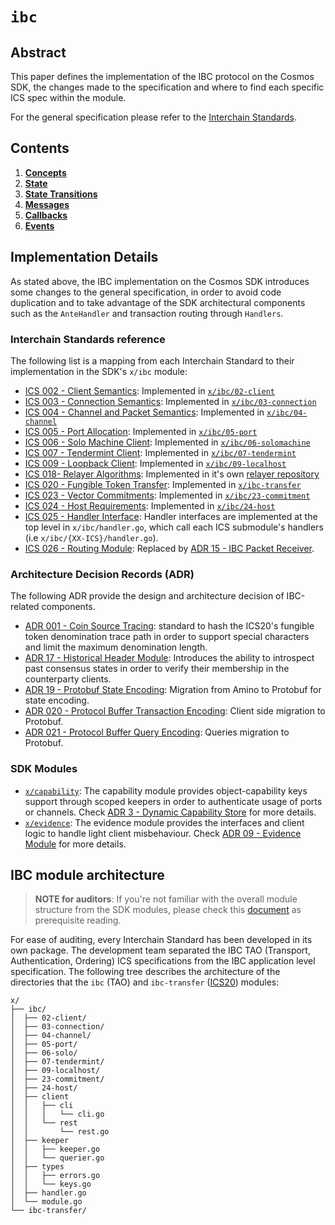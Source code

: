 <!--
order: 0
title: IBC Overview
parent:
  title: "ibc"
-->

# `ibc`

## Abstract

This paper defines the implementation of the IBC protocol on the Cosmos SDK, the
changes made to the specification and where to find each specific ICS spec within
the module.

For the general specification please refer to the [Interchain Standards](https://github.com/cosmos/ics).

## Contents

1. **[Concepts](01_concepts.md)**
2. **[State](02_state.md)**
3. **[State Transitions](03_state_transitions.md)**
4. **[Messages](04_messages.md)**
5. **[Callbacks](05_callbacks.md)**
6. **[Events](06_events.md)**

## Implementation Details

As stated above, the IBC implementation on the Cosmos SDK introduces some changes
to the general specification, in order to avoid code duplication and to take
advantage of the SDK architectural components such as the `AnteHandler` and
transaction routing through `Handlers`.

### Interchain Standards reference

The following list is a mapping from each Interchain Standard to their implementation
in the SDK's `x/ibc` module:

* [ICS 002 - Client Semantics](https://github.com/cosmos/ics/tree/master/spec/ics-002-client-semantics): Implemented in [`x/ibc/02-client`](https://github.com/cosmos/x/ibc/02-client)
* [ICS 003 - Connection Semantics](https://github.com/cosmos/ics/blob/master/spec/ics-003-connection-semantics): Implemented in [`x/ibc/03-connection`](https://github.com/cosmos/x/ibc/03-connection)
* [ICS 004 - Channel and Packet Semantics](https://github.com/cosmos/ics/blob/master/spec/ics-004-channel-and-packet-semantics): Implemented in [`x/ibc/04-channel`](https://github.com/cosmos/x/ibc/04-channel)
* [ICS 005 - Port Allocation](https://github.com/cosmos/ics/blob/master/spec/ics-005-port-allocation): Implemented in [`x/ibc/05-port`](https://github.com/cosmos/x/ibc/05-port)
* [ICS 006 - Solo Machine Client](https://github.com/cosmos/ics/blob/master/spec/ics-006-solo-machine-client): Implemented in [`x/ibc/06-solomachine`](https://github.com/cosmos/x/ibc/06-solomachine)
* [ICS 007 - Tendermint Client](https://github.com/cosmos/ics/blob/master/spec/ics-007-tendermint-client): Implemented in [`x/ibc/07-tendermint`](https://github.com/cosmos/x/ibc/07-tendermint)
* [ICS 009 - Loopback Client](https://github.com/cosmos/ics/blob/master/spec/ics-009-loopback-client):  Implemented in [`x/ibc/09-localhost`](https://github.com/cosmos/x/ibc/09-localhost)
* [ICS 018- Relayer Algorithms](https://github.com/cosmos/ics/tree/master/spec/ics-018-relayer-algorithms): Implemented in it's own [relayer repository](https://github.com/cosmos/relayer)
* [ICS 020 - Fungible Token Transfer](https://github.com/cosmos/ics/tree/master/spec/ics-020-fungible-token-transfer): Implemented in [`x/ibc-transfer`](https://github.com/cosmos/x/ibc-transfer)
* [ICS 023 - Vector Commitments](https://github.com/cosmos/ics/tree/master/spec/ics-023-vector-commitments): Implemented in [`x/ibc/23-commitment`](https://github.com/cosmos/x/ibc/23-commitment)
* [ICS 024 - Host Requirements](https://github.com/cosmos/ics/tree/master/spec/ics-024-host-requirements): Implemented in [`x/ibc/24-host`](https://github.com/cosmos/x/ibc/24-host)
* [ICS 025 - Handler Interface](https://github.com/cosmos/ics/tree/master/spec/ics-025-handler-interface): Handler interfaces are implemented at the top level in `x/ibc/handler.go`,
which call each ICS submodule's handlers (i.e `x/ibc/{XX-ICS}/handler.go`).
* [ICS 026 - Routing Module](https://github.com/cosmos/ics/blob/master/spec/ics-026-routing-module): Replaced by [ADR 15 - IBC Packet Receiver](../../../docs/architecture/adr-015-ibc-packet-receiver.md).

### Architecture Decision Records (ADR)

The following ADR provide the design and architecture decision of IBC-related components.

* [ADR 001 - Coin Source Tracing](../../../docs/architecture/adr-001-coin-source-tracing.md): standard to hash the ICS20's fungible token
denomination trace path in order to support special characters and limit the maximum denomination length.
* [ADR 17 - Historical Header Module](../../../docs/architecture/adr-017-historical-header-module.md): Introduces the ability to introspect past
consensus states in order to verify their membership in the counterparty clients.
* [ADR 19 - Protobuf State Encoding](../../../docs/architecture/adr-019-protobuf-state-encoding.md): Migration from Amino to Protobuf for state encoding.
* [ADR 020 - Protocol Buffer Transaction Encoding](./../../docs/architecture/adr-020-protobuf-transaction-encoding.md): Client side migration to Protobuf.
* [ADR 021 - Protocol Buffer Query Encoding](./../../docs/architecture/adr-020-protobuf-query-encoding.md): Queries migration to Protobuf.

### SDK Modules

* [`x/capability`](https://github.com/cosmos/tree/master/x/capability): The capability module provides object-capability keys support through scoped keepers in order to authenticate usage of ports or channels. Check [ADR 3 - Dynamic Capability Store](../../../docs/architecture/adr-003-dynamic-capability-store.md) for more details.
* [`x/evidence`](https://github.com/cosmos/tree/master/x/evidence): The evidence module provides the interfaces and client logic to handle light client misbehaviour. Check [ADR 09 - Evidence Module](../../../docs/architecture/adr-009-evidence-module.md) for more details.

## IBC module architecture

> **NOTE for auditors**: If you're not familiar with the overall module structure from
the SDK modules, please check this [document](../../../docs/building-modules/structure.md) as
prerequisite reading.

For ease of auditing, every Interchain Standard has been developed in its own
package. The development team separated the IBC TAO (Transport, Authentication, Ordering) ICS specifications from the IBC application level
specification. The following tree describes the architecture of the directories that
the `ibc` (TAO) and `ibc-transfer` ([ICS20](https://github.com/cosmos/ics/tree/master/spec/ics-020-fungible-token-transfer)) modules:

```shell
x/
├── ibc/
│  ├── 02-client/
│  ├── 03-connection/
│  ├── 04-channel/
│  ├── 05-port/
│  ├── 06-solo/
│  ├── 07-tendermint/
│  ├── 09-localhost/
│  ├── 23-commitment/
│  ├── 24-host/
│  ├── client
│  │   ├── cli
│  │   │   └── cli.go
│  │   └── rest
│  │       └── rest.go
│  ├── keeper
│  │   ├── keeper.go
│  │   └── querier.go
│  ├── types
│  │   ├── errors.go
│  │   └── keys.go
│  ├── handler.go
│  └── module.go
└── ibc-transfer/
```
